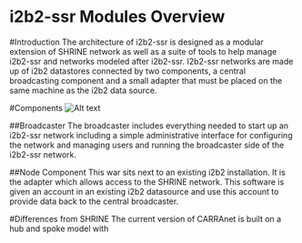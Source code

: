 i2b2-ssr Modules Overview
===================================

#Introduction
The architecture of i2b2-ssr is designed as a modular extension of SHRINE network as well as a suite of tools
to help manage i2b2-ssr and networks modeled after i2b2-ssr.  I2b2-ssr networks are made up of i2b2 datastores
connected by two components, a central broadcasting component and a small adapter that must be placed
on the same machine as the i2b2 data source.



#Components
![Alt text](https://raw.github.com/chb/i2b2-ssr/master/Documentation/images/architecture.jpg)

##Broadcaster
The broadcaster includes everything needed to start up an i2b2-ssr network including a simple
administrative interface for configuring the network and managing users and running the broadcaster
side of the i2b2-ssr network.

##Node Component
This war sits next to an existing i2b2 installation.  It is the adapter which allows access to the SHRINE
network.  This software is given an account in an existing i2b2 datasource and use this account to provide
data back to the central broadcaster.

#Differences from SHRINE
The current version of CARRAnet is built on a hub and spoke model with
